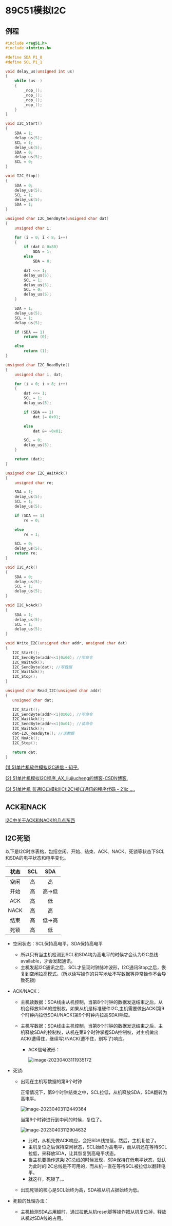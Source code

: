 # 89C51模拟I2C

## 例程

```c
#include <reg51.h>
#include <intrins.h>

#define SDA P1_0
#define SCL P1_1

void delay_us(unsigned int us)
{
    while (us--)
    {
        _nop_();
        _nop_();
        _nop_();
        _nop_();
    }
}

void I2C_Start()
{
    SDA = 1;
    delay_us(5);
    SCL = 1;
    delay_us(5);
    SDA = 0;
    delay_us(5);
    SCL = 0;
}

void I2C_Stop()
{
    SDA = 0;
    delay_us(5);
    SCL = 1;
    delay_us(5);
    SDA = 1;
}

unsigned char I2C_SendByte(unsigned char dat)
{
    unsigned char i;

    for (i = 0; i < 8; i++)
    {
        if (dat & 0x80)
            SDA = 1;
        else
            SDA = 0;

        dat <<= 1;
        delay_us(5);
        SCL = 1;
        delay_us(5);
        SCL = 0;
        delay_us(5);
    }

    SDA = 1;
    delay_us(5);
    SCL = 1;
    delay_us(5);

    if (SDA == 1)
        return (0);

    else
        return (1);
}

unsigned char I2C_ReadByte()
{
    unsigned char i, dat;

    for (i = 0; i < 8; i++)
    {
        dat <<= 1;
        SCL = 1;
        delay_us(5);

        if (SDA == 1)
            dat |= 0x01;

        else
            dat &= ~0x01;

        SCL = 0;
        delay_us(5);
    }

    return (dat);
}

unsigned char I2C_WaitAck()
{
    unsigned char re;

    SDA = 1;
    delay_us(5);
    SCL = 1;
    delay_us(5);

    if (SDA == 1)
        re = 0;

    else
        re = 1;

    SCL = 0;
    delay_us(5);
    return re;
}

void I2C_Ack()
{
    SDA = 0;
    delay_us(5);
    SCL = 1;
    delay_us(5);
}

void I2C_NoAck()
{
    SDA = 1;
    delay_us(5);
    SCL = 1;
    delay_us(5);
}

void Write_I2C(unsigned char addr, unsigned char dat)
{
   I2C_Start();
   I2C_SendByte(addr<<1|0x00); //写命令
   I2C_WaitAck();
   I2C_SendByte(dat); //写数据
   I2C_WaitAck();
   I2C_Stop();
}

unsigned char Read_I2C(unsigned char addr)
{
   unsigned char dat;

   I2C_Start();
   I2C_SendByte(addr<<1|0x00); //写命令
   I2C_WaitAck();
   I2C_SendByte(addr<<1|0x01); //读命令
   I2C_WaitAck();
   dat=I2C_ReadByte(); //读数据
   I2C_NoAck();
   I2C_Stop();

   return dat;
}
```


[(1) 51单片机软件模拟I2C通信 - 知乎.](https://zhuanlan.zhihu.com/p/90929240) 

[(2) 51单片机模拟I2C程序_AX_liujiucheng的博客-CSDN博客.]( https://blog.csdn.net/Mr_liu_JC/article/details/119428448 )

[(3) 51单片机 普通IO口模拟IIC(I2C)接口通讯的程序代码 - 21ic ....]( https://www.21ic.com/app/mcu/201701/701380.htm)



## ACK和NACK

[I2C中关于ACK和NACK的几点东西](https://www.cnblogs.com/aspirs/p/13088283.html)



## I2C死锁

以下是I2C时序表格，包括空闲、开始、结束、ACK、NACK、死锁等状态下SCL和SDA的电平状态和电平变化。

| 状态 | SCL  |  SDA  |
| :--: | :--: | :---: |
| 空闲 |  高  |  高   |
| 开始 |  高  | 高→低 |
| ACK  |  高  |  低   |
| NACK |  高  |  高   |
| 结束 |  高  | 低→高 |
| 死锁 |  高  |  低   |

- 空闲状态：SCL保持高电平，SDA保持高电平

  - 所以只有当主机检测到SCL和SDA均为高电平的时候才会认为I2C总线available，才会发起通讯。
  - 主机发起I2C通讯之后，SCL才呈现时钟脉冲波形，I2C通讯Stop之后，恢复到空闲拉高模式。(所以读写操作的只写地址不写数据等异常操作不会导致死锁)

- ACK/NACK：

  - 主机读数据：SDA线由从机控制，当第8个时钟的数据发送结束之后，从机会释放SDA的控制权。如果从机是标准硬件I2C,主机需要做出ACK(第9个时钟内拉低SDA)/NACK(第9个时钟内拉高SDA)响应。

  - 主机写数据：SDA线由主机控制，当第8个时钟的数据发送结束之后，主机释放SDA的控制权，从机在第9个时钟掌握SDA控制权，对主机做出ACK(遭得住，继续写)/NACK(遭不住，别写了)响应。

    - ACK信号波形：

      ![image-20230403111935172](https://pic-1304959529.cos.ap-guangzhou.myqcloud.com/DB/image-20230403111935172.png)

- 死锁:

  - 出现在主机写数据的第9个时钟

    正常情况下，第9个时钟结束之中，SCL拉低，从机释放SDA，SDA翻转为高电平。

    ![image-20230403112449364](https://pic-1304959529.cos.ap-guangzhou.myqcloud.com/DB/image-20230403112449364.png)

    当第9个时钟进行到中间的时候，复位了。

    ![image-20230403112904632](https://pic-1304959529.cos.ap-guangzhou.myqcloud.com/DB/image-20230403112904632.png)

    - 此时，从机先做ACK响应，会把SDA线拉低。然后，主机复位了。
    - 主机复位之后保持空闲状态，SCL始终为高电平，而从机还在等待SCL拉低，来释放SDA，让其恢复到高电平状态。
    - 当主机要操作这条I2C总线的时候发现，SDA保持在低电平状态，就认为此时的I2C总线是不可用的，而从机一直在等待SCL被拉低以翻转电平。
    - 就这样，死锁了。。

  - 出现死锁的核心是SCL始终为高，SDA被从机占据始终为低。

    

- 死锁的处理办法：

  - 主机检测SDA占用超时，通过拉低从机reset脚等操作把从机复位掉，释放从机对SDA线的占用。

